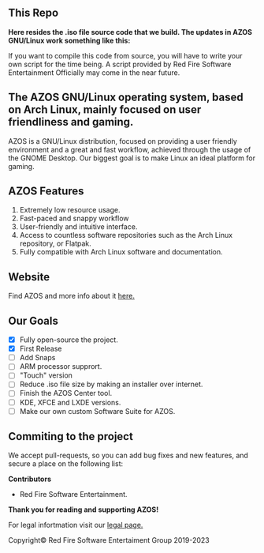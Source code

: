 ## **This Repo**

**Here resides the .iso file source code that we build. The updates in AZOS GNU/Linux work something like this:**



If you want to compile this code from source, you will have to write your own script for the time being. A script provided by Red Fire Software Entertainment Officially may come in the near future.

## **The AZOS GNU/Linux operating system, based on Arch Linux, mainly focused on user friendliness and gaming.**

AZOS is a GNU/Linux distribution, focused on providing a user friendly environment and a great and fast workflow, achieved through the usage of the GNOME Desktop. Our biggest goal is to make Linux an ideal platform for gaming.

## AZOS Features

 

 1. Extremely low resource usage.
 2. Fast-paced and snappy workflow
 3. User-friendly and intuitive interface.
 4. Access to countless software repositories such as the Arch Linux repository, or Flatpak. 
 5. Fully compatible with Arch Linux software and documentation.

## Website
Find AZOS and more info about it [here.](https://sites.google.com/view/azosofficialsite/home)
 
 
## Our Goals

 

 - [x] Fully open-source the project.
 - [x] First Release
 - [ ] Add Snaps
 - [ ] ARM processor supprort.
 - [ ] "Touch" version
 - [ ] Reduce .iso file size by making an installer over internet.
 - [ ] Finish the AZOS Center tool.
 - [ ] KDE, XFCE and LXDE versions.
 - [ ] Make our own custom Software Suite for AZOS.

## Commiting to the project
We accept pull-requests, so you can add bug fixes and new features, and secure a place on the following list:

**Contributors**

 - Red Fire Software Entertainment.

**Thank you for reading and supporting AZOS!**

For legal infortmation visit our [legal page.](https://sites.google.com/view/azosofficialsite/home)

Copyright© Red Fire Software Entertaiment Group 2019-2023 
